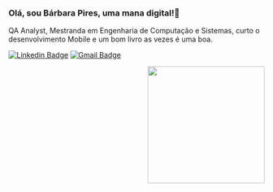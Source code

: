 ### Olá, sou Bárbara Pires, uma mana digital!👋
 QA Analyst, Mestranda em Engenharia de Computação e Sistemas, curto o desenvolvimento Mobile e um bom livro as vezes é uma boa.


[![Linkedin Badge](https://img.shields.io/badge/-LinkedIn-blue?style=flat-square&logo=Linkedin&logoColor=white&link=https://www.linkedin.com/in/barbara-pires-2929aa1a0/)](https://www.linkedin.com/in/barbara-pires-2929aa1a0/)
[![Gmail Badge](https://img.shields.io/badge/-barbarapires249@gmail.com-c14438?style=flat-square&logo=Gmail&logoColor=white&link=mailto:barbarapires249@gmail.com)](mailto:barbarapires249@gmail.com)

<img align='right' src="https://media.giphy.com/media/ieyl9zmCjO4b4t6qoY/giphy.gif" width="230">

